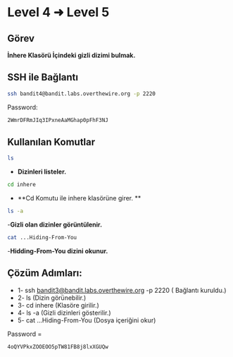 # Level 4 ➜ Level 5

## Görev
**İnhere Klasörü İçindeki gizli dizimi bulmak.**

## SSH ile Bağlantı
```bash
ssh bandit4@bandit.labs.overthewire.org -p 2220
```
Password:
  ```bash
  2WmrDFRmJIq3IPxneAaMGhap0pFhF3NJ
  ```
## Kullanılan Komutlar
```bash
ls
```
- **Dizinleri listeler.**
```bash
cd inhere
```
- **Cd Komutu ile inhere klasörüne girer. **
```bash
ls -a
```
-**Gizli olan dizinler görüntülenir.**
```bash
cat ...Hiding-From-You
```
-**Hidding-From-You dizini okunur.**

## Çözüm Adımları:
- 1- ssh bandit3@bandit.labs.overthewire.org -p 2220 ( Bağlantı kuruldu.)
- 2- ls  (Dizin görünebilir.)
- 3- cd inhere (Klasöre girilir.)
- 4- ls -a (Gizli dizinleri gösterilir.)
- 5- cat ...Hiding-From-You  (Dosya içeriğini okur)
  
Password =
```bash
4oQYVPkxZOOEOO5pTW81FB8j8lxXGUQw
```
